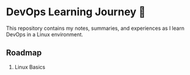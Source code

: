 # DevOps Learning Journey 🚀
This repository contains my notes, summaries, and experiences as I learn DevOps in a Linux environment.

## Roadmap
1. Linux Basics
